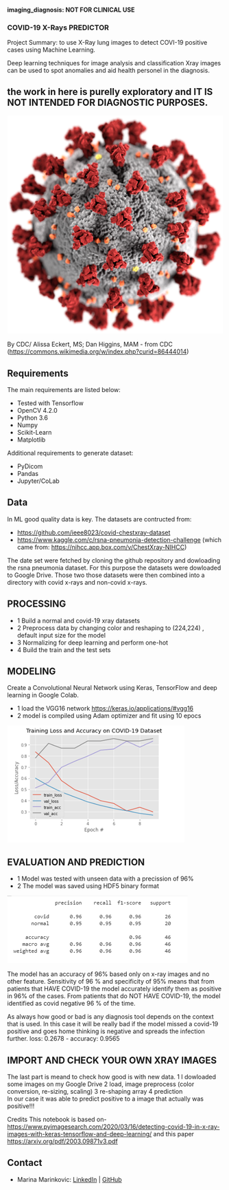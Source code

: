 #### imaging_diagnosis: NOT FOR CLINICAL USE

### COVID-19 X-Rays PREDICTOR
Project Summary: to use X-Ray lung images to detect COVI-19 positive cases using Machine Learning. 

Deep learning techniques for image analysis and classification Xray images can be used to spot anomalies and aid health personel in the diagnosis. 

##  the work in here is purelly exploratory and IT IS NOT INTENDED FOR DIAGNOSTIC PURPOSES. 

![](images/SARS-CoV-2_without_background.png)

By CDC/ Alissa Eckert, MS; Dan Higgins, MAM - from CDC (https://commons.wikimedia.org/w/index.php?curid=86444014)



## Requirements
The main requirements are listed below:

- Tested with Tensorflow 
- OpenCV 4.2.0
- Python 3.6
- Numpy
- Scikit-Learn
- Matplotlib

Additional requirements to generate dataset:

- PyDicom
- Pandas
- Jupyter/CoLab

## Data
In ML good quality data is key. The datasets are contructed from:

- https://github.com/ieee8023/covid-chestxray-dataset
- https://www.kaggle.com/c/rsna-pneumonia-detection-challenge (which came from: https://nihcc.app.box.com/v/ChestXray-NIHCC)

The date set were fetched by cloning the github repository and dowloading the rsna pneumonia dataset. 
For this purpose the datasets were dowloaded to Google Drive. Those two those datasets were then combined into a directory with covid x-rays and non-covid x-rays. 

## PROCESSING

 - 1 Build a normal and covid-19 xray datasets 
 - 2 Preprocess data by changing color and reshaping to (224,224) , default input size for the model
 - 3 Normalizing for deep learning and perform one-hot 
 - 4 Build the train and the test sets 


## MODELING 

Create a Convolutional Neural Network using Keras, TensorFlow and deep learning in Google Colab. 

- 1 load the VGG16 network https://keras.io/applications/#vgg16
- 2 model is compiled using Adam optimizer and fit using 10 epocs

 ![](images/Training.PNG)

## EVALUATION AND PREDICTION

- 1 Model was tested with unseen data with a precission of 96% 
- 2 The model was saved using HDF5 binary format

![](images/ClassReport.PNG)

The model has an accuracy of 96% based only on x-ray images and no other feature. Sensitivity of 96 % and specificity of 95% means that from patients that HAVE COVID-19 the model accurately identify them as positive in 96% of the cases. From patients that do NOT HAVE COVID-19, the model identified as covid negative 96 % of the time. 

As always how good or bad is any diagnosis tool depends on the context that is used. In this case it will be really bad if the model missed a covid-19 positive and goes home thinking is negative and spreads the infection further. 
loss: 0.2678 - accuracy: 0.9565

## IMPORT AND CHECK YOUR OWN XRAY IMAGES

The last part is meand to check how good is with new data. 
1 I dowloaded some images on my Google Drive 
2 load, image preprocess (color conversion, re-sizing, scaling)
3 re-shaping array 
4 prediction  
In our case it was able to predict positive to a image that actually was positive!!!






Credits
This notebook is based on-  https://www.pyimagesearch.com/2020/03/16/detecting-covid-19-in-x-ray-images-with-keras-tensorflow-and-deep-learning/
and this paper  https://arxiv.org/pdf/2003.09871v3.pdf


## Contact

* Marina Marinkovic: [LinkedIn](https://www.linkedin.com/in/marinamarinkovic/) | [GitHub](https://github.com/MPdeM)